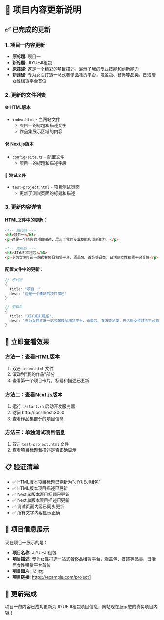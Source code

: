 # 📝 项目内容更新说明

## ✅ 已完成的更新

### 1. 项目一内容更新
- **原标题**: 项目一
- **新标题**: JIYUEJI租包
- **原描述**: 这是一个精彩的项目描述，展示了我的专业技能和创新能力
- **新描述**: 专为女性打造一站式奢侈品租赁平台，涵盖包、首饰等品类，日活居女性租赁平台首位

### 2. 更新的文件列表

#### 🌐 HTML版本
- `index.html` - 主网站文件
  - 项目一的标题和描述文字
  - 作品集展示区域的内容

#### 🛠️ Next.js版本
- `config/site.ts` - 配置文件
  - 项目一的标题和描述字段

#### 🧪 测试文件
- `test-project.html` - 项目测试页面
  - 更新了测试页面的标题和描述

### 3. 更新内容详情

#### HTML文件中的更新：
```html
<!-- 原代码 -->
<h3>项目一</h3>
<p>这是一个精彩的项目描述，展示了我的专业技能和创新能力。</p>

<!-- 更新后 -->
<h3>JIYUEJI租包</h3>
<p>专为女性打造一站式奢侈品租赁平台，涵盖包、首饰等品类，日活居女性租赁平台首位</p>
```

#### 配置文件中的更新：
```typescript
// 原代码
{
  title: "项目一",
  desc: "这是一个精彩的项目描述"
}

// 更新后
{
  title: "JIYUEJI租包",
  desc: "专为女性打造一站式奢侈品租赁平台，涵盖包、首饰等品类，日活居女性租赁平台首位"
}
```

## 🚀 立即查看效果

### 方法一：查看HTML版本
1. 双击 `index.html` 文件
2. 滚动到"我的作品"部分
3. 查看第一个项目卡片，标题和描述已更新

### 方法二：查看Next.js版本
1. 运行 `./start.sh` 启动开发服务器
2. 访问 http://localhost:3000
3. 查看作品集部分的项目信息

### 方法三：单独测试项目信息
1. 双击 `test-project.html` 文件
2. 查看项目标题和描述是否正确显示

## 📋 验证清单

- ✅ HTML版本项目标题已更新为"JIYUEJI租包"
- ✅ HTML版本项目描述已更新
- ✅ Next.js版本项目标题已更新
- ✅ Next.js版本项目描述已更新
- ✅ 测试页面内容已同步更新
- ✅ 所有文字内容显示正确

## 🎯 项目信息展示

现在项目一展示的是：
- **项目名称**: JIYUEJI租包
- **项目描述**: 专为女性打造一站式奢侈品租赁平台，涵盖包、首饰等品类，日活居女性租赁平台首位
- **项目图片**: 12.jpg
- **项目链接**: https://example.com/project1

## 🎉 更新完成

项目一的内容已成功更新为JIYUEJI租包项目信息，网站现在展示您的真实项目内容！
